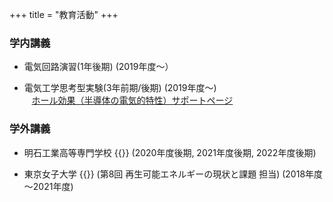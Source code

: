 +++
title = "教育活動"
+++

### 学内講義

- 電気回路演習(1年後期) (2019年度～）


- 電気工学思考型実験(3年前期/後期) (2019年度～)
  <br>
  &nbsp;&nbsp;  [ホール効果（半導体の電気的特性）サポートページ](../halleffect)


### 学外講義

- 明石工業高等専門学校
  {{<extlink text="ディジタル電子回路" href="https://syllabus.kosen-k.go.jp/Pages/SyllabusPDF?school_id=27&department_id=12&subject_code=0055&year=2018" >}} (2020年度後期, 2021年度後期, 2022年度後期)

- 東京女子大学
  {{<extlink text="エネルギー産業と国民生活" href="https://office3.bb.twcu.ac.jp/campusweb/campussquare.do?_flowExecutionKey=_c9779E4D9-AB3C-8D0A-0B4C-9CACA2877BAD_k45EE0044-676C-0ABF-0196-545787CDA644" >}}
  (第8回 再生可能エネルギーの現状と課題 担当) (2018年度～2021年度)

